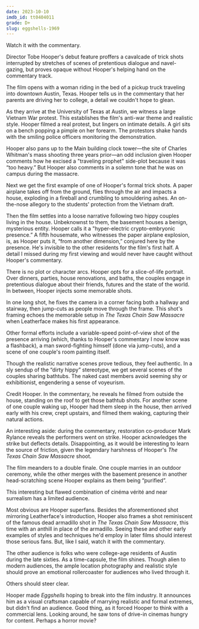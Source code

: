 ```yaml
---
date: 2023-10-10
imdb_id: tt0404011
grade: D+
slug: eggshells-1969
---
```


Watch it with the commentary.

<!-- end -->

Director Tobe Hooper's debut feature proffers a cavalcade of trick shots interrupted by stretches of scenes of pretentious dialogue and navel-gazing, but proves opaque without Hooper's helping hand on the commentary track.

The film opens with a woman riding in the bed of a pickup truck traveling into downtown Austin, Texas. Hooper tells us in the commentary that her parents are driving her to college, a detail we couldn't hope to glean.

As they arrive at the University of Texas at Austin, we witness a large Vietnam War protest. This establishes the film's anti-war theme and realistic style. Hooper filmed a real protest, but lingers on intimate details. A girl sits on a bench popping a pimple on her forearm. The protestors shake hands with the smiling police officers monitoring the demonstration.

Hooper also pans up to the Main building clock tower—the site of Charles Whitman's mass shooting three years prior—an odd inclusion given Hooper comments how he excised a "traveling prophet" side-plot because it was “too heavy.” But Hooper also comments in a solemn tone that he was on campus during the massacre.

Next we get the first example of one of Hooper's formal trick shots. A paper airplane takes off from the ground, flies through the air and impacts a house, exploding in a fireball and crumbling to smouldering ashes. An on-the-nose allegory to the students' protection from the Vietnam draft.

Then the film settles into a loose narrative following two hippy couples living in the house. Unbeknownst to them, the basement houses a benign, mysterious entity. Hooper calls it a "hyper-electric crypto-embryonic presence.” A fifth housemate, who witnesses the paper airplane explosion, is, as Hooper puts it, “from another dimension,” conjured here by the presence. He's invisible to the other residents for the film's first half. A detail I missed during my first viewing and would never have caught without Hooper's commentary.

There is no plot or character arcs. Hooper opts for a slice-of-life portrait. Over dinners, parties, house renovations, and baths, the couples engage in pretentious dialogue about their friends, futures and the state of the world. In between, Hooper injects some memorable shots.

In one long shot, he fixes the camera in a corner facing both a hallway and stairway, then jump-cuts as people move through the frame. This shot's framing echoes the memorable setup in <span data-imdb-id="tt0072271">_The Texas Chain Saw Massacre_</span> when Leatherface makes his first appearance.

Other formal efforts include a variable-speed point-of-view shot of the presence arriving (which, thanks to Hooper's commentary I now know was a flashback), a man sword-fighting himself (done via jump-cuts), and a scene of one couple's room painting itself.

Though the realistic narrative scenes prove tedious, they feel authentic. In a sly sendup of the “dirty hippy” stereotype, we get several scenes of the couples sharing bathtubs. The naked cast members avoid seeming shy or exhibitionist, engendering a sense of voyeurism.

Credit Hooper. In the commentary, he reveals he filmed from outside the house, standing on the roof to get those bathtub shots. For another scene of one couple waking up, Hooper had them sleep in the house, then arrived early with his crew, crept upstairs, and filmed them waking, capturing their natural actions.

An interesting aside: during the commentary, restoration co-producer Mark Rylance reveals the performers went on strike. Hooper acknowledges the strike but deflects details. Disappointing, as it would be interesting to learn the source of friction, given the legendary harshness of Hooper's _The Texas Chain Saw Massacre_ shoot.

The film meanders to a double finale. One couple marries in an outdoor ceremony, while the other merges with the basement presence in another head-scratching scene Hooper explains as them being “purified”.

This interesting but flawed combination of cinéma vérité and near surrealism has a limited audience.

Most obvious are Hooper superfans. Besides the aforementioned shot mirroring Leatherface's introduction, Hooper also frames a shot reminiscent of the famous dead armadillo shot in _The Texas Chain Saw Massacre_, this time with an anthill in place of the armadillo. Seeing these and other early examples of styles and techniques he'd employ in later films should interest those serious fans. But, like I said, watch it with the commentary.

The other audience is folks who were college-age residents of Austin during the late sixties. As a time-capsule, the film shines. Though alien to modern audiences, the ample location photography and realistic style should prove an emotional rollercoaster for audiences who lived through it.

Others should steer clear.

Hooper made _Eggshells_ hoping to break into the film industry. It announces him as a visual craftsman capable of marrying realistic and formal extremes, but didn't find an audience. Good thing, as it forced Hooper to think with a commercial lens. Looking around, he saw tons of drive-in cinemas hungry for content. Perhaps a horror movie?
